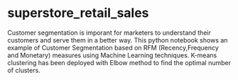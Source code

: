 # superstore_retail_sales

Customer segmentation is imporant for marketers to understand their customers and serve them in a better way. This python notebook 
shows an example of Customer Segmentation based on RFM (Recency,Frequency and Monetary) measures using Machine Learning techniques. 
K-means clustering has been deployed with Elbow method to find the optimal number of clusters. 
